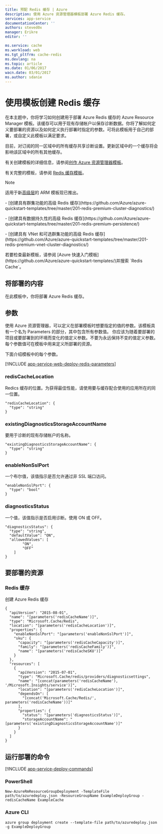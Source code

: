 ```yaml
---
title: 预配 Redis 缓存 | Azure
description: 使用 Azure 资源管理器模板部署 Azure Redis 缓存。
services: app-service
documentationCenter: ''
authors: steved0x
manager: Erikre
editor: ''

ms.service: cache
ms.workload: web
ms.tgt_pltfrm: cache-redis
ms.devlang: na
ms.topic: article
ms.date: 01/06/2017
wacn.date: 03/01/2017
ms.author: sdanie
---
```


# 使用模板创建 Redis 缓存

在本主题中，你将学习如何创建用于部署 Azure Redis 缓存的 Azure Resource Manager 模板。该缓存可以用于现有存储帐户以保存诊断数据。你将了解如何定义要部署的资源以及如何定义执行部署时指定的参数。可将此模板用于自己的部署，或自定义此模板以满足要求。

目前，对订阅的同一区域中的所有缓存共享诊断设置。更新区域中的一个缓存将会影响该区域中的所有其他缓存。

有关创建模板的详细信息，请参阅[创作 Azure 资源管理器模板](../azure-resource-manager/resource-group-authoring-templates.md)。

有关完整的模板，请参阅 [Redis 缓存模板](https://github.com/Azure/azure-quickstart-templates/blob/master/101-redis-cache/azuredeploy.json)。

>[!NOTE]
> 适用于新[高级层](./cache-premium-tier-intro.md)的 ARM 模板现已推出。
><p>-    [创建具有群集功能的高级 Redis 缓存](https://github.com/Azure/azure-quickstart-templates/tree/master/201-redis-premium-cluster-diagnostics/)
><p>-    [创建具有数据持久性的高级 Redis 缓存](https://github.com/Azure/azure-quickstart-templates/tree/master/201-redis-premium-persistence/)
><p>-    [创建具有 VNet 和可选群集功能的高级 Redis 缓存](https://github.com/Azure/azure-quickstart-templates/tree/master/201-redis-premium-vnet-cluster-diagnostics/)
><p>若要检查最新模板，请参阅 [Azure 快速入门模板](https://github.com/Azure/azure-quickstart-templates/)并搜索 `Redis Cache`。

## 将部署的内容

在此模板中，你将部署 Azure Redis 缓存。

## 参数

使用 Azure 资源管理器，可以定义在部署模板时想要指定的值的参数。该模板具有一个名为 Parameters 的部分，其中包含所有参数值。
你应该为随着要部署的项目或要部署到的环境而变化的值定义参数。不要为永远保持不变的值定义参数。每个参数值可在模板中用来定义所部署的资源。

下面介绍模板中的每个参数。

[!INCLUDE [app-service-web-deploy-redis-parameters](../../includes/cache-deploy-parameters.md)]

### redisCacheLocation

Redics 缓存的位置。为获得最佳性能，请使用要与缓存配合使用的应用所在的同一位置。

```
"redisCacheLocation": {
  "type": "string"
}
```

### existingDiagnosticsStorageAccountName

要用于诊断的现有存储帐户的名称。

```
"existingDiagnosticsStorageAccountName": {
  "type": "string"
}
```

### enableNonSslPort

一个布尔值，该值指示是否允许通过非 SSL 端口访问。

```
"enableNonSslPort": {
  "type": "bool"
}
```

### diagnosticsStatus

一个值，该值指示是否启用诊断。使用 ON 或 OFF。

```
"diagnosticsStatus": {
  "type": "string",
  "defaultValue": "ON",
  "allowedValues": [
        "ON",
        "OFF"
    ]
}
```

## 要部署的资源

### Redis 缓存

创建 Azure Redis 缓存

```
{
  "apiVersion": "2015-08-01",
  "name": "[parameters('redisCacheName')]",
  "type": "Microsoft.Cache/Redis",
  "location": "[parameters('redisCacheLocation')]",
  "properties": {
    "enableNonSslPort": "[parameters('enableNonSslPort')]",
    "sku": {
      "capacity": "[parameters('redisCacheCapacity')]",
      "family": "[parameters('redisCacheFamily')]",
      "name": "[parameters('redisCacheSKU')]"
    }
  },
  "resources": [
    {
      "apiVersion": "2015-07-01",
      "type": "Microsoft.Cache/redis/providers/diagnosticsettings",
      "name": "[concat(parameters('redisCacheName'), '/Microsoft.Insights/service')]",
      "location": "[parameters('redisCacheLocation')]",
      "dependsOn": [
        "[concat('Microsoft.Cache/Redis/', parameters('redisCacheName'))]"
      ],
      "properties": {
        "status": "[parameters('diagnosticsStatus')]",
        "storageAccountName": "[parameters('existingDiagnosticsStorageAccountName')]"
      }
    }
  ]
}
```

## 运行部署的命令

[!INCLUDE [app-service-deploy-commands](../../includes/app-service-deploy-commands.md)]

### PowerShell

```
New-AzureRmResourceGroupDeployment -TemplateFile path/to/azuredeploy.json -ResourceGroupName ExampleDeployGroup -redisCacheName ExampleCache
```

### Azure CLI

```
azure group deployment create --template-file path/to/azuredeploy.json -g ExampleDeployGroup
```

<!---HONumber=Mooncake_0829_2016-->